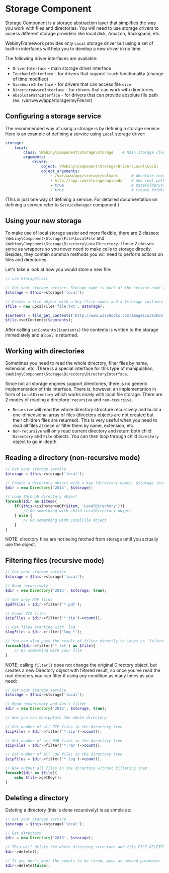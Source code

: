 Storage Component
=================

Storage Component is a storage abstraction layer that simplifies the way you work with files and directories. You will need to use storage drivers to access different storage providers like local disk, Amazon, Rackspace, etc.

WebinyFramework provides only `Local` storage driver but using a set of built-in interfaces will help you to develop a new driver in no time.

The following driver interfaces are available:

* `DriverInterface` - main storage driver interface
* `TouchableInterface` - for drivers that support `touch` functionality (change of time modified)
* `SizeAwareInterface` - for drivers that can access file `size`
* `DirectoryAwareInterface` - for drivers that can work with directories
* `AbsolutePathInterface` - for drivers that can provide absolute file path (ex: /var/www/app/storage/myFile.txt)


## Configuring a storage service

The recommended way of using a storage is by defining a storage service. Here is an example of defining a service using `Local` storage driver:

```yaml
storage:
    local:
        class: \Webiny\Component\Storage\Storage    # Main storage class
        arguments:
            driver:
                object: \Webiny\Component\Storage\Driver\Local\Local    # Local storage driver
                object_arguments:
                    - /var/www/app/storage/uploads      # Absolute root path
                    - http://app.com/storage/uploads    # Web root path
                    - true                              # DateFolderStructure (Default: false)
                    - true                              # Create folder if it doesn't exist (Default: false)
```

(This is just one way of defining a service. For detailed documentation on defining a service refer to `ServiceManager` component.)

## Using your new storage

To make use of local storage easier and more flexible, there are 2 classes: `\Webiny\Component\Storage\File\LocalFile` and `\Webiny\Component\Storage\Directory\LocalDirectory`. These 2 classes serve as wrappers so you never need to make calls to storage directly. Besides, they contain common methods you will need to perform actions on files and directories.

Let's take a look at how you would store a new file:

```php
// use StorageTrait

// Get your storage service. Storage name is part of the service name after 'storage.'
$storage = $this->storage('local');

// Create a file object with a key (file name) and a $storage instance
$file = new LocalFile('file.txt', $storage);

$contents = file_get_contents('http://www.w3schools.com/images/w3schoolslogoNEW310113.gif');
$file->setContents($contents);
```

After calling `setContents($contents)` the contents is written to the storage immediately and a `bool` is returned.


## Working with directories
Sometimes you need to read the whole directory, filter files by name, extension, etc. There is a special interface for this type of manipulation, `\Webiny\Component\Storage\Directory\DirectoryInterface`.

Since not all storage engines support directories, there is no generic implementation of this interface. There is, however, an implementation in form of `LocalDirectory` which works nicely with local file storage. There are 2 modes of reading a directory: `recursive` and `non-recursive`.

* `Recursive` will read the whole directory structure recursively and build a one-dimensional array of files (directory objects are not created but their children files are returned). This is very useful when you need to read all files at once or filter them by name, extension, etc.
* `Non-recursive` will only read current directory and return both child `Directory` and `File` objects. You can then loop through child `Directory` object to go in-depth.


## Reading a directory (non-recursive mode)

```php
// Get your storage service
$storage = $this->storage('local');

// Create a directory object with a key (directory name), $storage instance
$dir = new Directory('2013', $storage);

// Loop through directory object
foreach($dir as $item){
    if($this->isInstanceOf($item, 'LocalDirectory')){
		// Do something with child LocalDirectory object
	} else {
		// Do something with LocalFile object
	}
}

```

NOTE: directory files are not being fetched from storage until you actually use the object.

## Filtering files (recursive mode)

```php
// Get your storage service
$storage = $this->storage('local');

// Read recursively
$dir = new Directory('2013', $storage, true);

// Get only PDF files
$pdfFiles = $dir->filter('*.pdf');

// Count ZIP files
$zipFiles = $dir->filter('*.zip')->count();

// Get files starting with 'log_'
$logFiles = $dir->filter('log_*');

// You can also pass the result of filter directly to loops as `filter()` returns a new Directory object
foreach($dir->filter('*.txt') as $file){
    // Do something with your file
}

```

NOTE: calling `filter()` does not change the original Directory object, but creates a new Directory object with filtered result, so once you've read the root directory you can filter it using any condition as many times as you need:

```php
// Get your storage service
$storage = $this->storage('local');

// Read recursively and don't filter
$dir = new Directory('2013', $storage, true);

// Now you can manipulate the whole directory

// Get number of all ZIP files in the directory tree
$zipFiles = $dir->filter('*.zip')->count();

// Get number of all RAR files in the directory tree
$zipFiles = $dir->filter('*.rar')->count();

// Get number of all LOG files in the directory tree
$zipFiles = $dir->filter('*.log')->count();

// Now output all files in the directory without filtering them
foreach($dir as $file){
    echo $file->getKey();
}

```

## Deleting a directory
Deleting a directory (this is done recursively) is as simple as:
```php
// Get your storage service
$storage = $this->storage('local');

// Get directory
$dir = new Directory('2013', $storage);

// This will delete the whole directory structure and file FILE_DELETED event for each file along the way
$dir->delete();

// If you don't want the events to be fired, pass as second parameter `false`:
$dir->delete(false);
```
